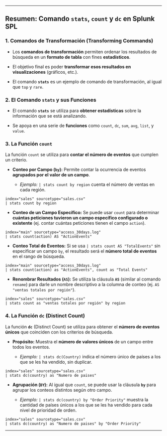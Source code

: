 	
---

## Resumen: Comando `stats`, `count` y `dc` en Splunk SPL

### 1. Comandos de Transformación (Transforming Commands)

- Los **comandos de transformación** permiten ordenar los resultados de búsqueda en un **formato de tabla** con fines **estadísticos**.
    
- El objetivo final es poder **transformar esos resultados en visualizaciones** (gráficos, etc.).
    
- El comando **`stats`** es un ejemplo de comando de transformación, al igual que `top` y `rare`.
    

### 2. El Comando `stats` y sus Funciones

- El comando **`stats`** se utiliza para **obtener estadísticas** sobre la información que se está analizando.
    
- Se apoya en una serie de **funciones** como `count`, `dc`, `sum`, `avg`, `list`, y `value`.
    

### 3. La Función `count`

La función `count` se utiliza para **contar el número de eventos** que cumplen un criterio.

- **Conteo por Campo (`by`):** Permite contar la ocurrencia de eventos **agrupados por el valor de un campo**.
    
    - _Ejemplo:_ `| stats count by region` cuenta el número de ventas en cada región.

```Splunk
index="sales" sourcetype="sales.csv"
| stats count by region
```

- **Conteo de un Campo Específico:** Se puede usar `count` para determinar **cuántas peticiones tuvieron un campo específico configurado o existente** (ej. contar cuántas peticiones tienen el campo `action`).

```Splunk
index="main" sourcetype="access_30days.log"
| stats count(action) AS "ActionEvents" 
```

- **Conteo Total de Eventos:** Si se usa `| stats count AS "TotalEvents"` sin especificar un campo `by`, el resultado será el **número total de eventos** en el rango de búsqueda.

```Splunk
index="main" sourcetype="access_30days.log"
| stats count(action) as "ActionEvents", count as "Total Events"
```

- **Renombrar Resultados (`AS`):** Se utiliza la cláusula **`AS`** (similar al comando `rename`) para darle un nombre descriptivo a la columna de conteo (ej. `AS "ventas totales por región"`).
    
```Splunk
index="sales" sourcetype="sales.csv"
| stats count as "ventas totales por región" by region
```


### 4. La Función `dc` (Distinct Count)

La función **`dc`** (Distinct Count) se utiliza para obtener el **número de eventos únicos** que coinciden con los criterios de búsqueda.

- **Propósito:** Muestra el **número de valores únicos** de un campo entre todos los eventos.
    
    - _Ejemplo:_ `| stats dc(Country)` indica el número único de países a los que se les ha vendido, sin duplicar.

```Splunk
index="sales" sourcetype="sales.csv"
| stats dc(country) as "Numero de paises"
```

- **Agrupación (`BY`):** Al igual que `count`, se puede usar la cláusula **`by`** para agrupar los conteos distintos según otro campo.
    
    - _Ejemplo:_ `| stats dc(country) by "Order Priority"` muestra la cantidad de países únicos a los que se les ha vendido para cada nivel de prioridad de orden.
        
```Splunk
index="sales" sourcetype="sales.csv"
| stats dc(country) as "Numero de paises" by "Order Priority"
```

---